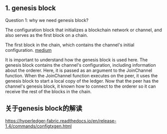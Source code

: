 ## 1. genesis block

Question 1: why we need genesis block?

The configuration block that initializes a blockchain network or channel, and also serves as the first block on a chain.

The first block in the chain, which contains the channel's initial configuration. [medium](https://medium.com/kokster/understanding-hyperledger-fabric-channel-lifecycle-a546670646e3)

It is important to understand how the genesis block is used here. The genesis block contains the channel's configuration, including information about the orderer. Here, it is passed as an argument to the JoinChannel function. When the JoinChannel function executes on the peer, it uses the genesis block to start a local copy of the ledger. Now that the peer has the channel's genesis block, it known how to connect to the orderer so it can receive the rest of the blocks in the chain.




## 关于genesis block的解读

https://hyperledger-fabric.readthedocs.io/en/release-1.4/commands/configtxgen.html